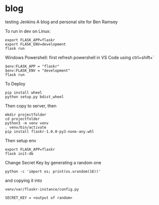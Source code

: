 # blog

testing Jenkins
A blog and personal site for Ben Ramsey

To run in dev on Linux:
```
export FLASK_APP=flaskr
export FLASK_ENV=development
flask run
```
Windows Powershell:
first refresh powershell in VS Code using ctrl+shift+`
```
$env:FLASK_APP = "flaskr"
$env:FLASK_ENV = "development"
flask run
```

To Deploy
```
pip install wheel
python setup.py bdist_wheel
```
Then copy to server, then
```
mkdir projectfolder
cd projectfolder
python3 -m venv venv
. venv/bin/activate
pip install flaskr-1.0.0-py3-none-any.whl
```
Then setup env
```
export FLASK_APP=flaskr
flask init-db
```
Change Secret Key by generating a random one
```
python -c 'import os; print(os.urandom(16))'
```
and copying it into
```
venv/var/flaskr-instance/config.py
```
```
SECRET_KEY = <output of random>
```
